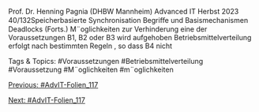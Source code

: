 Prof. Dr. Henning Pagnia (DHBW Mannheim) Advanced IT Herbst 2023 40/132Speicherbasierte Synchronisation Begriﬀe und Basismechanismen
Deadlocks (Forts.)
M¨oglichkeiten zur Verhinderung
eine der Voraussetzungen B1, B2 oder B3 wird aufgehoben
Betriebsmittelverteilung erfolgt nach bestimmten Regeln , so dass B4 nicht

   Tags & Topics:
   #Voraussetzungen
   #Betriebsmittelverteilung
   #Voraussetzung
   #M¨oglichkeiten
   #m¨oglichkeiten

[Previous: #AdvIT-Folien_117](AdvIT-Folien_117.md)

[Next: #AdvIT-Folien_117](AdvIT-Folien_117.md)